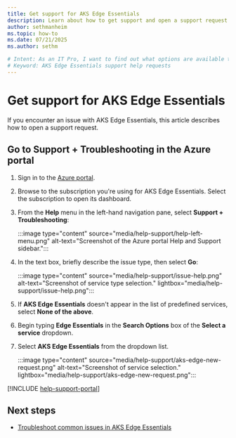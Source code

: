 ```yaml
---
title: Get support for AKS Edge Essentials
description: Learn about how to get support and open a support request for AKS Edge Essentials.
author: sethmanheim
ms.topic: how-to
ms.date: 07/21/2025
ms.author: sethm 

# Intent: As an IT Pro, I want to find out what options are available to get help and support, such as creating a ticket.
# Keyword: AKS Edge Essentials support help requests
---
```


# Get support for AKS Edge Essentials

If you encounter an issue with AKS Edge Essentials, this article describes how to open a support request.

## Go to Support + Troubleshooting in the Azure portal

1. Sign in to the [Azure portal](https://portal.azure.com).
1. Browse to the subscription you're using for AKS Edge Essentials. Select the subscription to open its dashboard.
1. From the **Help** menu in the left-hand navigation pane, select **Support + Troubleshooting**:

    :::image type="content" source="media/help-support/help-left-menu.png" alt-text="Screenshot of the Azure portal Help and Support sidebar.":::

1. In the text box, briefly describe the issue type, then select **Go**:

    :::image type="content" source="media/help-support/issue-help.png" alt-text="Screenshot of service type selection." lightbox="media/help-support/issue-help.png":::

1. If **AKS Edge Essentials** doesn't appear in the list of predefined services, select **None of the above**.
1. Begin typing **Edge Essentials** in the **Search Options** box of the **Select a service** dropdown.
1. Select **AKS Edge Essentials** from the dropdown list.

   :::image type="content" source="media/help-support/aks-edge-new-request.png" alt-text="Screenshot of service selection." lightbox="media/help-support/aks-edge-new-request.png":::

[!INCLUDE [help-support-portal](includes/help-support-portal.md)]

## Next steps

- [Troubleshoot common issues in AKS Edge Essentials](aks-edge-troubleshoot-overview.md)
